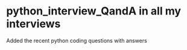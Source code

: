 # python_interview_QandA in all my interviews

Added the recent python coding questions with answers



